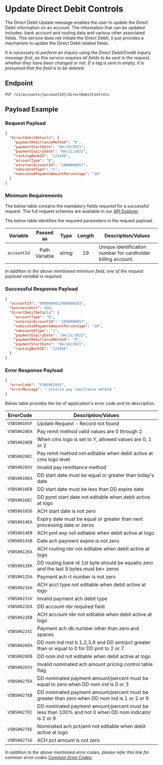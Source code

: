# Update Direct Debit Controls

The Direct Debit Update message enables the user to update the Direct Debit information on an account. The information that can be updated includes: bank account and routing data and various other associated fields. This service does not initiate the Direct Debit, it just provides a mechanism to update the Direct Debit related fields.

*It is necessary to perform an inquiry using the Direct Debit/Credit inquiry message first, as this service requires all fields to be sent in the request, whether they have been changed or not. If a tag is sent in empty, it is presumed that the field is to be deleted.*

## Endpoint

`PUT /v1/accounts/{accountId}/directDebitControls`

## Payload Example

### Request Payload

```json
{
  "directDebitDetails": {
    "paymentRemittanceMethod": "0",
    "paymentStartDate": "04/10/2021",
    "paymentExpiryDate": "04/11/2022",
    "routingBankID": "123456",
    "accountType": "D",
    "externalAccountId": "1000000057",
    "nominatedType": "1",
    "nominatedPaymentAmountPercentage": "10"
  }
}
```

### Minimum Requirements

The below table contains the mandatory fields required for a successful request. The full request schemas are available in our [API Explorer](../api/?type=put&path=/v1/accounts/{accountId}/directDebitControls).

The below table identifies the required parameters in the request payload.

| Variable | Passed as | Type | Length | Description/Values |
| -------- | :-------: | :--: | :------------: | ------------------ |
| `accountId` | Path Variable | *string* | 19 | Unique identification number for cardholder billing account. | 

*In addition to the above mentioned minimum field, one of the request payload variable is required.*

### Successful Response Payload

```json
{
  "accountId": "0006000011000000103",
  "businessUnit": 600,
  "directDebitDetails": {
    "accountType": "D",
    "externalAccountId": "1000000057",
    "nominatedPaymentAmountPercentage": "10",
    "nominatedType": "1",
    "paymentExpiryDate": "04/11/2022",
    "paymentRemittanceMethod": "0",
    "paymentStartDate": "04/10/2021",
    "routingBankID": "123456"
  }
}
```

### Error Response Payload

```json
{
  "errorCode": "V5BS0628SV",
  "errorMessage": " Invalid pay remittance method "
}
```

Below table provides the list of application's error code and its description.

| ErrorCode |  Description/Values |
| --------  | ------------------ |
| `V5BS0010SF` | Update Request - Record not found|
| `V5BS0628EA` | Pay remit method valid values are 0 through 2 |
| `V5BS0628EB` | When cms logo is set to Y, allowed values are 0, 1 or 2 |
| `V5BS0628EC` | Pay remit method not editable when debit active at cms logo level |
| `V5BS0628SV` | Invalid pay remittance method |
| `V5BS0616EA` | DD start date must be equal or greater than today's date |
| `V5BS0616EB` | DD start date must be less than DD expire date |
| `V5BS0616EC` | DD pymt start date not editable when debit active at logo |
| `V5BS0616SD` | ACH start date is not zero |
| `V5BS0614EA` | Expiry date must be equal or greater than next processing date or zeros |
| `V5BS0614EB` | ACH pmt exp not editable when debit active at logo |
| `V5BS0614SB` | Date ach payment expire is not zero |
| `V5BS0612EA` | ACH routing nbr not editable when debit active at logo |
| `V5BS0612EK` | DD routing bank id 1st byte should be equalto zero and the last 9 bytes must be> zeros
| `V5BS0612SA` | Payment ach rt number is not zero |
| `V5BS0621EA` | ACH acct type not editable when debit active at logo |
| `V5BS0621SV` | Invalid payment ach debit type |
| `V5BS0622EA` | DD account nbr required field |
| `V5BS0622EB` | ACH account nbr not editable when debit active at logo |
| `V5BS0622SC` | Payment ach db number other than zero and spaces |
| `V5BS0626EA` | DD nom ind mst b 1,2,3,9 and DD amt/pct greater than or equal to 0 for DD pmt to 2 or 7 |
| `V5BS0626EB` | DD nom ind not editable when debit active at logo |
| `V5BS0626SV` | Invalid nominated ach amount pricing control table flag |
| `V5BS0627EA` | DD nominated payment amount/percent must be equal to zero when DD nom ind is 0 or 3 |
| `V5BS0627EB` | DD nominated payment amount/percent must be greater than zero when DD nom ind is 1 or 2 or 9 |
| `V5BS0627EC` | DD nominated payment amount/percent must be less than 100% and not 0 when DD nom indicator is 2 or 9 |
| `V5BS0627EE` | Nominated ach pct/amt not editable when debit active at logo |
| `V5BS0627SG` | ACH pct amount is not zero |

*In addition to the above mentioned error codes, please refer this link for common error codes [Common Error Codes](..docs/?path=docs/common-error-codes.md).*